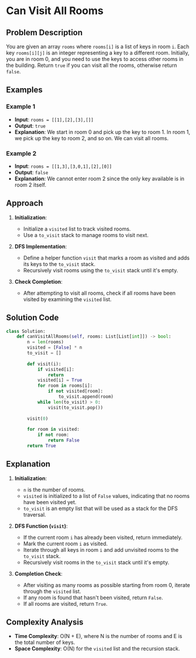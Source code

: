 # Can Visit All Rooms

## Problem Description

You are given an array `rooms` where `rooms[i]` is a list of keys in room `i`. Each key `rooms[i][j]` is an integer representing a key to a different room. Initially, you are in room 0, and you need to use the keys to access other rooms in the building. Return `true` if you can visit all the rooms, otherwise return `false`.

## Examples

### Example 1
- **Input**: `rooms = [[1],[2],[3],[]]`
- **Output**: `true`
- **Explanation**: We start in room 0 and pick up the key to room 1. In room 1, we pick up the key to room 2, and so on. We can visit all rooms.

### Example 2
- **Input**: `rooms = [[1,3],[3,0,1],[2],[0]]`
- **Output**: `false`
- **Explanation**: We cannot enter room 2 since the only key available is in room 2 itself.

## Approach

1. **Initialization**:
    - Initialize a `visited` list to track visited rooms.
    - Use a `to_visit` stack to manage rooms to visit next.

2. **DFS Implementation**:
    - Define a helper function `visit` that marks a room as visited and adds its keys to the `to_visit` stack.
    - Recursively visit rooms using the `to_visit` stack until it's empty.

3. **Check Completion**:
    - After attempting to visit all rooms, check if all rooms have been visited by examining the `visited` list.

## Solution Code

```python
class Solution:
    def canVisitAllRooms(self, rooms: List[List[int]]) -> bool:
        n = len(rooms)
        visited = [False] * n
        to_visit = []
        
        def visit(i):
            if visited[i]:
                return
            visited[i] = True
            for room in rooms[i]:
                if not visited[room]:
                    to_visit.append(room)
            while len(to_visit) > 0:
                visit(to_visit.pop())
        
        visit(0)
        
        for room in visited:
            if not room:
                return False
        return True
```

## Explanation

1. **Initialization**:
    - `n` is the number of rooms.
    - `visited` is initialized to a list of `False` values, indicating that no rooms have been visited yet.
    - `to_visit` is an empty list that will be used as a stack for the DFS traversal.

2. **DFS Function (`visit`)**:
    - If the current room `i` has already been visited, return immediately.
    - Mark the current room `i` as visited.
    - Iterate through all keys in room `i` and add unvisited rooms to the `to_visit` stack.
    - Recursively visit rooms in the `to_visit` stack until it's empty.

3. **Completion Check**:
    - After visiting as many rooms as possible starting from room 0, iterate through the `visited` list.
    - If any room is found that hasn't been visited, return `False`.
    - If all rooms are visited, return `True`.

## Complexity Analysis

- **Time Complexity**: O(N + E), where N is the number of rooms and E is the total number of keys.
- **Space Complexity**: O(N) for the `visited` list and the recursion stack.
